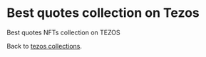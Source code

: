 # Best quotes collection on Tezos
Best quotes NFTs collection on TEZOS

Back to [tezos collections](../index.md).
